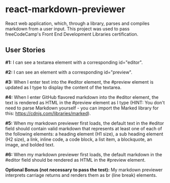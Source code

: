 # react-markdown-previewer
React web application, which, through a library, parses and compiles markdown from a user input. This project was used to pass freeCodeCamp's Front End Development Libraries certification.

## User Stories
**#1:** I can see a textarea element with a corresponding id="editor".

**#2:** I can see an element with a corresponding id="preview".

**#3:** When I enter text into the #editor element, the #preview element is updated as I type to display the content of the textarea.

**#4:** When I enter GitHub flavored markdown into the #editor element, the text is rendered as HTML in the #preview element as I type (HINT: You don't need to parse Markdown yourself - you can import the Marked library for this: https://cdnjs.com/libraries/marked).

**#5:** When my markdown previewer first loads, the default text in the #editor field should contain valid markdown that represents at least one of each of the following elements: a heading element (H1 size), a sub heading element (H2 size), a link, inline code, a code block, a list item, a blockquote, an image, and bolded text.

**#6:** When my markdown previewer first loads, the default markdown in the #editor field should be rendered as HTML in the #preview element.

**Optional Bonus (not necessary to pass the test):** My markdown previewer interprets carriage returns and renders them as br (line break) elements.
